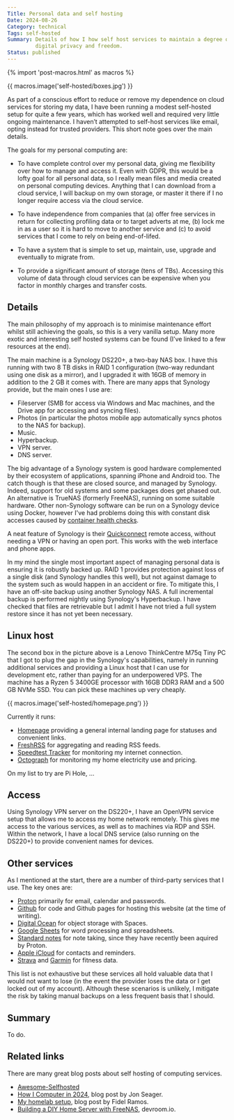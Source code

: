 ```yaml
---
Title: Personal data and self hosting
Date: 2024-08-26
Category: technical
Tags: self-hosted
Summary: Details of how I how self host services to maintain a degree of
         digital privacy and freedom.
Status: published
---
```


{% import 'post-macros.html' as macros %}

{{ macros.image('self-hosted/boxes.jpg') }}

As part of a conscious effort to reduce or remove my dependence on cloud
services for storing my data, I have been running a modest self-hosted setup
for quite a few years, which has worked well and required very little ongoing
maintenance. I haven’t attempted to self-host services like email, opting
instead for trusted providers. This short note goes over the main details.

The goals for my personal computing are:

- To have complete control over my personal data, giving me flexibility over
  how to manage and access it. Even with GDPR, this would be a lofty goal for
  all personal data, so I really mean files and media created on personal
  computing devices. Anything that I can download from a cloud service, I will
  backup on my own storage, or master it there if I no longer require access via
  the cloud service.

- To have independence from companies that (a) offer free services in return
  for collecting profiling data or to target adverts at me, (b) lock me in as a
  user so it is hard to move to another service and (c) to avoid services that I
  come to rely on being end-of-lifed.

- To have a system that is simple to set up, maintain, use, upgrade and
  eventually to migrate from.

- To provide a significant amount of storage (tens of TBs). Accessing this
  volume of data through cloud services can be expensive when you factor in
  monthly charges and transfer costs.


## Details

The main philosophy of my approach is to minimise maintenance effort whilst
still achieving the goals, so this is a very vanilla setup. Many more exotic
and interesting self hosted systems can be found (I’ve linked to a few
resources at the end).

The main machine is a Synology DS220+, a two-bay NAS box. I have this running
with two 8 TB disks in RAID 1 configuration (two-way redundant using one disk
as a mirror), and I upgraded it with 16GB of memory in addition to the 2 GB it
comes with. There are many apps that Synology provide, but the main ones I use
are:

- Fileserver (SMB for access via Windows and Mac machines, and the Drive app for accessing and syncing files).
- Photos (in particular the photos mobile app automatically syncs photos to the NAS for backup).
- Music.
- Hyperbackup.
- VPN server.
- DNS server.

The big advantage of a Synology system is good hardware complemented by their
ecosystem of applications, spanning iPhone and Android too. The catch though is
that these are closed source, and managed by Synology. Indeed, support for old
systems and some packages does get phased out. An alternative is TrueNAS
(formerly FreeNAS), running on some suitable hardware. Other non-Synology
software can be run on a Synology device using Docker, however I've had
problems doing this with constant disk accesses caused by [container health
checks](https://www.reddit.com/r/synology/comments/xpn5rh/docker_constant_hdd_readwrite).

A neat feature of Synology is their [Quickconnect](https://quickconnect.to)
remote access, without needing a VPN or having an open port. This works with
the web interface and phone apps.

In my mind the single most important aspect of managing personal data is
ensuring it is robustly backed up. RAID 1 provides protection against loss of a
single disk (and Synology handles this well), but not against damage to the
system such as would happen in an accident or fire. To mitigate this, I
have an off-site backup using another Synology NAS. A full incremental backup
is performed nightly using Synology's Hyperbackup. I have checked that files
are retrievable but I admit I have not tried a full system restore since it has
not yet been necessary.

## Linux host

The second box in the picture above is a Lenovo ThinkCentre M75q Tiny PC that I
got to plug the gap in the Synology's capabilities, namely in running
additional services and providing a Linux host that I can use for development
etc, rather than paying for an underpowered VPS. The machine has a Ryzen 5
3400GE processor with 16GB DDR3 RAM  and a 500 GB NVMe SSD. You can pick these
machines up very cheaply.

{{ macros.image('self-hosted/homepage.png') }}

Currently it runs:

- [Homepage](https://gethomepage.dev) providing a general internal landing page for statuses and convenient links.
- [FreshRSS](https://freshrss.org) for aggregating and reading RSS feeds.
- [Speedtest Tracker](https://speedtest-tracker.dev) for monitoring my internet connection.
- [Octograph](https://github.com/Yanson/octograph) for monitoring my home electricity use and pricing.

On my list to try are Pi Hole, …


## Access

Using Synology VPN server on the DS220+, I have an OpenVPN service setup that
allows me to access my home network remotely. This gives me access to the
various services, as well as to machines via RDP and SSH. Within the network, I
have a local DNS service (also running on the DS220+) to provide convenient
names for devices.


## Other services

As I mentioned at the start, there are a number of third-party services that I
use. The key ones are:

- [Proton](https://proton.me) primarily for email, calendar and passwords.
- [Github](https://github.com) for code and Github pages for hosting this website (at the time of writing).
- [Digital Ocean](https://www.digitalocean.com) for object storage with Spaces.
- [Google Sheets](https://docs.google.com) for word processing and spreadsheets.
- [Standard notes](https://standardnotes.com) for note taking, since they have
  recently been aquired by Proton.
- [Apple iCloud](https://www.icloud.com) for contacts and reminders.
- [Strava](https://www.strava.com) and [Garmin](https://connect.garmin.com) for fitness data.

This list is not exhaustive but these services all hold valuable data that I
would not want to lose (in the event the provider loses the data or I get
locked out of my account). Although these scenarios is unlikely, I mitigate the
risk by taking manual backups on a less frequent basis that I should.


## Summary

To do.


## Related links

There are many great blog posts about self hosting of computing services.

- [Awesome-Selfhosted](https://awesome-selfhosted.net)
- [How I Computer in 2024](https://jnsgr.uk/2024/07/how-i-computer-in-2024), blog post by Jon Seager.
- [My homelab setup](https://blog.fidelramos.net/software/homelab), blog post by Fidel Ramos.
- [Building a DIY Home Server with FreeNAS](https://www.devroom.io/2020/02/28/building-a-diy-home-server-with-freenas), devroom.io.
